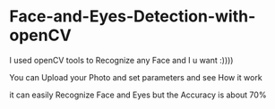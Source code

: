 # Face-and-Eyes-Detection-with-openCV

I used openCV tools to Recognize any Face and I u want :))))

You can Upload your Photo and set parameters and see How it work

it can easily Recognize Face and Eyes but the Accuracy is about 70%
